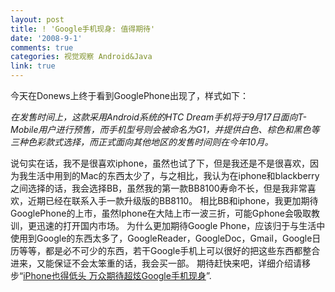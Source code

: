 ```yaml
---
layout: post
title: ! 'Google手机现身: 值得期待'
date: '2008-9-1'
comments: true
categories: 视觉观察 Android&Java
link: true
---
```

今天在Donews上终于看到GooglePhone出现了，样式如下：
<img src="http://img.hexun.com/2008-09-01/108501397.jpg" alt="" />

<em>在发售时间上，这款采用Android系统的HTC Dream手机将于9月17日面向T-Mobile用户进行预售，而手机型号则会被命名为G1，并提供白色、棕色和黑色等三种色彩款式选择，而正式面向其他地区的发售时间则在今年10月。</em>

说句实在话，我不是很喜欢iphone，虽然也试了下，但是我还是不是很喜欢，因为我生活中用到的Mac的东西太少了，与之相比，我认为在iphone和blackberry之间选择的话，我会选择BB，虽然我的第一款BB8100寿命不长，但是我非常喜欢，近期已经在联系入手一款升级版的BB8110。
相比BB和iphone，我更加期待GooglePhone的上市，虽然Iphone在大陆上市一波三折，可能Gphone会吸取教训，更迅速的打开国内市场。
为什么更加期待Google Phone，应该归于与生活中使用到Google的东西太多了，GoogleReader，GoogleDoc，Gmail，Google日历等等，都是必不可少的东西，若干Google手机上可以很好的把这些东西都整合进来，又能保证不会太笨重的话，我会买一部。
期待赶快来吧，详细介绍请移步“<a href="http://www.donews.com/Content/200809/faf4ef50-7ae6-4110-945c-f79765a685e7.shtm">iPhone也得低头 万众期待超炫Google手机现身</a>”.
